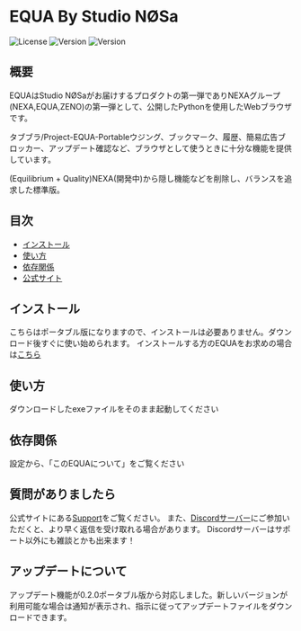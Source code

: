 # EQUA By Studio NØSa

![License](https://img.shields.io/badge/license-GPLv3-blue.svg)
![Version](https://img.shields.io/badge/version-0.2.0-green.svg)
![Version](https://img.shields.io/badge/Language-Python3.13-yellow.svg)

## 概要
EQUAはStudio NØSaがお届けするプロダクトの第一弾でありNEXAグループ(NEXA,EQUA,ZENO)の第一弾として、公開したPythonを使用したWebブラウザです。

タブブラ/Project-EQUA-Portableウジング、ブックマーク、履歴、簡易広告ブロッカー、アップデート確認など、ブラウザとして使うときに十分な機能を提供しています。

(Equilibrium + Quality)NEXA(開発中)から隠し機能などを削除し、バランスを追求した標準版。

## 目次
- [インストール](#インストール)
- [使い方](#使い方)
- [依存関係](#依存関係)
- [公式サイト](https://studio-nosa.live/project_equa.html)

## インストール
こちらはポータブル版になりますので、インストールは必要ありません。ダウンロード後すぐに使い始められます。
インストールする方のEQUAをお求めの場合は[こちら](https://github.com/Keychrom/Project-EQUA)
## 使い方
ダウンロードしたexeファイルをそのまま起動してください

## 依存関係
設定から、「このEQUAについて」をご覧ください

## 質問がありましたら
公式サイトにある[Support](https://studio-nosa.live/support.html)をご覧ください。
また、[Discordサーバー](https://discord.gg/hmmsXv9NR9)にご参加いただくと、より早く返信を受け取れる場合があります。
Discordサーバーはサポート以外にも雑談とかも出来ます！
## アップデートについて
アップデート機能が0.2.0ポータブル版から対応しました。新しいバージョンが利用可能な場合は通知が表示され、指示に従ってアップデートファイルをダウンロードできます。
